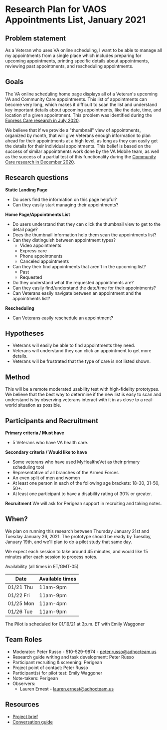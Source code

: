 # Research Plan for VAOS Appointments List, January 2021

## Problem statement
As a Veteran who uses VA online scheduling, I want to be able to manage all my appointments from a single place which includes preparing for upcoming appointments, printing specific details about appointments, reviewing past appointments, and rescheduling appointments.	

## Goals	
The VA online scheduling home page displays all of a Veteran's upcoming VA and Community Care appointments. This list of appointments can become very long, which makes it difficult to scan the list and understand key important details about upcoming appointments, like the date, time, and location of a given appointment. This problem was identified during the [Express Care research in July 2020](https://github.com/department-of-veterans-affairs/va.gov-team/products/health-care/appointments/va-online-scheduling/research/2020-07-vaos-mvp-and-express-care-user-research/research-findings.md).

We believe that if we provide a "thumbnail" view of appointments, organized by month, that will give Veterans enough information to plan ahead for their appointments at a high level, as long as they can easily get the details for their individual appointments. This belief is based on the success of similar appointments work done by the VA Mobile team, as well as the success of a partial test of this functionality during the [Community Care research in December 2020](https://github.com/department-of-veterans-affairs/va.gov-team/products/health-care/appointments/va-online-scheduling/research/2020-10-cc-provider-selection-usability/research-findings.md).

## Research questions

**Static Landing Page**
- Do users find the information on this page helpful?
- Can they easily start managing their appointments?

**Home Page/Appointments List**
- Do users understand that they can click the thumbnail view to get to the detail page?
- Does the thumbnail information help them scan the appointments list?
- Can they distinguish between appointment types?
    - Video appointments
    - Express care
    - Phone appointments
    - Canceled appointments
- Can they their find appointments that aren't in the upcoming list?
    - Past
    - Requested
- Do they understand what the requested appointments are?
- Can they easily find/understand the date/time for their appointments?
- Can Veterans easily navigate between an appointment and the appointments list?

**Rescheduling**
- Can Veterans easily reschedule an appointment?

## Hypotheses
- Veterans will easily be able to find appointments they need.
- Veterans will understand they can click an appointment to get more details.
- Veterans will be frustrated that the type of care is not listed shown.

## Method		
This will be a remote moderated usability test with high-fidelity prototypes. We believe that the best way to determine if the new list is easy to scan and understand is by observing veterans interact with it in as close to a real-world situation as possible.

## Participants and Recruitment	

**Primary criteria / Must have**

- 5 Veterans who have VA health care.

**Secondary criteria / Would like to have**
- Some veterans who have used MyHealtheVet as their primary scheduling tool
- Representative of all branches of the Armed Forces
- An even split of men and women
- At least one person in each of the following age brackets: 18-30, 31-50, 50+.
- At least one participant to have a disability rating of 30% or greater.

**Recruitment**
We will ask for Perigean support in recruiting and taking notes.

## When? 	
We plan on running this research between Thursday January 21st and Tuesday January 26, 2021. The prototype should be ready by Tuesday, January 19th, and we'll plan to do a pilot study that same day.

We expect each session to take around 45 minutes, and would like 15 minutes after each session to process notes.

Availability (all times in ET/GMT-05)

| Date      | Available times                   |
| --------- |----------------------------------|
| 01/21 Thu | 11am-9pm              |
| 01/22 Fri | 11am-9pm                         |
| 01/25 Mon | 11am-4pm           |
| 01/26 Tue | 11am-9pm |

The Pilot is scheduled for 01/19/21 at 3p.m. ET with Emily Waggoner

## Team Roles	
- Moderator: Peter Russo - 510-529-9874 - peter.russo@adhocteam.us	
- Research guide writing and task development: Peter Russo
- Participant recruiting & screening: Perigean
- Project point of contact:	Peter Russo
- Participant(s) for pilot test: Emily Waggoner
- Note-takers: Perigean
- Observers:
    - Lauren Ernest - lauren.ernest@adhocteam.us

## Resources	
- [Project brief](https://github.com/department-of-veterans-affairs/va.gov-team/blob/master/products/health-care/appointments/va-online-scheduling/initiatives/homepage-refresh/homepage-refresh-initiative-2021.md)
- [Conversation guide](conversation-guide.md)
